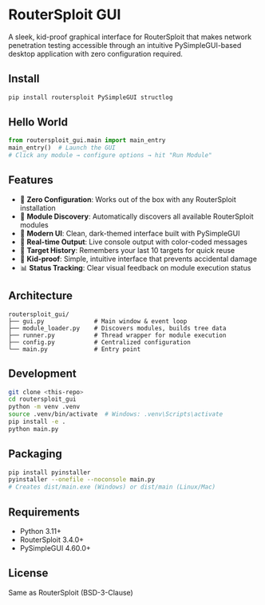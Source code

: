 # RouterSploit GUI

A sleek, kid-proof graphical interface for RouterSploit that makes network penetration testing accessible through an intuitive PySimpleGUI-based desktop application with zero configuration required.

## Install

```bash
pip install routersploit PySimpleGUI structlog
```

## Hello World

```python
from routersploit_gui.main import main_entry
main_entry()  # Launch the GUI
# Click any module → configure options → hit "Run Module"
```

## Features

- 🎯 **Zero Configuration**: Works out of the box with any RouterSploit installation
- 🌳 **Module Discovery**: Automatically discovers all available RouterSploit modules
- 🎨 **Modern UI**: Clean, dark-themed interface built with PySimpleGUI
- 📝 **Real-time Output**: Live console output with color-coded messages
- 💾 **Target History**: Remembers your last 10 targets for quick reuse
- 🚫 **Kid-proof**: Simple, intuitive interface that prevents accidental damage
- 📊 **Status Tracking**: Clear visual feedback on module execution status

## Architecture

```
routersploit_gui/
├── gui.py              # Main window & event loop
├── module_loader.py    # Discovers modules, builds tree data  
├── runner.py           # Thread wrapper for module execution
├── config.py           # Centralized configuration
└── main.py             # Entry point
```

## Development

```bash
git clone <this-repo>
cd routersploit_gui
python -m venv .venv
source .venv/bin/activate  # Windows: .venv\Scripts\activate
pip install -e .
python main.py
```

## Packaging

```bash
pip install pyinstaller
pyinstaller --onefile --noconsole main.py
# Creates dist/main.exe (Windows) or dist/main (Linux/Mac)
```

## Requirements

- Python 3.11+
- RouterSploit 3.4.0+
- PySimpleGUI 4.60.0+

## License

Same as RouterSploit (BSD-3-Clause) 